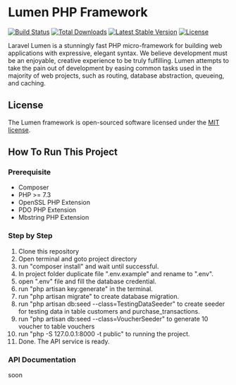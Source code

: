 # Lumen PHP Framework

[![Build Status](https://travis-ci.org/laravel/lumen-framework.svg)](https://travis-ci.org/laravel/lumen-framework)
[![Total Downloads](https://img.shields.io/packagist/dt/laravel/framework)](https://packagist.org/packages/laravel/lumen-framework)
[![Latest Stable Version](https://img.shields.io/packagist/v/laravel/framework)](https://packagist.org/packages/laravel/lumen-framework)
[![License](https://img.shields.io/packagist/l/laravel/framework)](https://packagist.org/packages/laravel/lumen-framework)

Laravel Lumen is a stunningly fast PHP micro-framework for building web applications with expressive, elegant syntax. We believe development must be an enjoyable, creative experience to be truly fulfilling. Lumen attempts to take the pain out of development by easing common tasks used in the majority of web projects, such as routing, database abstraction, queueing, and caching.

## License

The Lumen framework is open-sourced software licensed under the [MIT license](https://opensource.org/licenses/MIT).

## How To Run This Project

### Prerequisite
- Composer
- PHP >= 7.3
- OpenSSL PHP Extension
- PDO PHP Extension
- Mbstring PHP Extension

### Step by Step
1. Clone this repository
2. Open terminal and goto project directory
3. run "composer install" and wait until successful.
4. In project folder duplicate file ".env.example" and rename to ".env".
5. open ".env" file and fill the database credential.
6. run "php artisan key:generate" in the terminal.
7. run "php artisan migrate" to create database migration.
8. run "php artisan db:seed --class=TestingDataSeeder" to create seeder for testing data in table customers and purchase_transactions.
9. run "php artisan db:seed --class=VoucherSeeder" to generate 10 voucher to table vouchers
10. run "php -S 127.0.0.1:8000 -t public" to running the project.
11. Done. The API service is ready.

### API Documentation
soon

